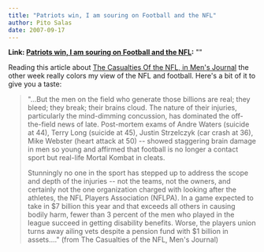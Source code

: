 ```yaml
---
title: "Patriots win, I am souring on Football and the NFL"
author: Pito Salas
date: 2007-09-17
---
```


**Link: [Patriots win, I am souring on Football and the NFL](None):** ""

Reading this article about [The Casualties Of the NFL, in Men's
Journal](<http://www.mensjournal.com/feature/M162/M162_CasualtiesoftheNFL.html>)
the other week really colors my view of the NFL and football. Here's a bit of
it to give you a taste:

> "…But the men on the field who generate those billions are real; they bleed;
> they break; their brains cloud. The nature of their injuries, particularly
> the mind-dimming concussion, has dominated the off-the-field news of late.
> Post-mortem exams of Andre Waters (suicide at 44), Terry Long (suicide at
> 45), Justin Strzelczyk (car crash at 36), Mike Webster (heart attack at 50)
> -- showed staggering brain damage in men so young and affirmed that football
> is no longer a contact sport but real-life Mortal Kombat in cleats.
>
> Stunningly no one in the sport has stepped up to address the scope and depth
> of the injuries -- not the teams, not the owners, and certainly not the one
> organization charged with looking after the athletes, the NFL Players
> Association (NFLPA). In a game expected to take in $7 billion this year and
> that exceeds all others in causing bodily harm, fewer than 3 percent of the
> men who played in the league succeed in getting disability benefits. Worse,
> the players union turns away ailing vets despite a pension fund with $1
> billion in assets…." (from The Casualties of the NFL, Men's Journal)


